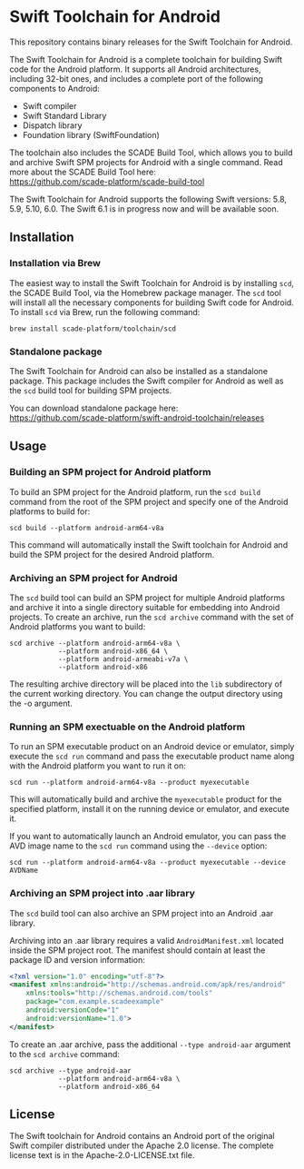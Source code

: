 # Swift Toolchain for Android

This repository contains binary releases for the Swift Toolchain for Android.

The Swift Toolchain for Android is a complete toolchain for building Swift code for the Android platform. It supports all Android architectures, including 32-bit ones, and includes a complete port of the following components to Android:
- Swift compiler
- Swift Standard Library
- Dispatch library
- Foundation library (SwiftFoundation)

The toolchain also includes the SCADE Build Tool, which allows you to build and archive Swift SPM projects for Android with a single command. Read more about the SCADE Build Tool here:\
https://github.com/scade-platform/scade-build-tool

The Swift Toolchain for Android supports the following Swift versions: 5.8, 5.9, 5.10, 6.0. The Swift 6.1 is in progress now and will be available soon.

## Installation

### Installation via Brew

The easiest way to install the Swift Toolchain for Android is by installing `scd`, the SCADE Build Tool, via the Homebrew package manager. The `scd` tool will install all the necessary components for building Swift code for Android. To install `scd` via Brew, run the following command:
```
brew install scade-platform/toolchain/scd
```

### Standalone package

The Swift Toolchain for Android can also be installed as a standalone package. This package includes the Swift compiler for Android as well as the `scd` build tool for building SPM projects.

You can download standalone package here:\
https://github.com/scade-platform/swift-android-toolchain/releases


## Usage

### Building an SPM project for Android platform
To build an SPM project for the Android platform, run the `scd build` command from the root of the SPM project and specify one of the Android platforms to build for:

```
scd build --platform android-arm64-v8a
```

This command will automatically install the Swift toolchain for Android and build the SPM project for the desired Android platform.


### Archiving an SPM project for Android

The `scd` build tool can build an SPM project for multiple Android platforms and archive it into a single directory suitable for embedding into Android projects. To create an archive, run the `scd archive` command with the set of Android platforms you want to build:
```
scd archive --platform android-arm64-v8a \
            --platform android-x86_64 \
            --platform android-armeabi-v7a \
            --platform android-x86
```

The resulting archive directory will be placed into the `lib` subdirectory of the current working directory. You can change the output directory using the -o argument.

### Running an SPM exectuable on the Android platform

To run an SPM executable product on an Android device or emulator, simply execute the `scd run` command and pass the executable product name along with the Android platform you want to run it on:
```
scd run --platform android-arm64-v8a --product myexecutable
```

This will automatically build and archive the `myexecutable` product for the specified platform, install it on the running device or emulator, and execute it.

If you want to automatically launch an Android emulator, you can pass the AVD image name to the `scd run` command using the `--device` option:
```
scd run --platform android-arm64-v8a --product myexecutable --device AVDName
```


### Archiving an SPM project into .aar library
The `scd` build tool can also archive an SPM project into an Android .aar library.

Archiving into an .aar library requires a valid `AndroidManifest.xml` located inside the SPM project root. The manifest should contain at least the package ID and version information:
```xml
<?xml version="1.0" encoding="utf-8"?>
<manifest xmlns:android="http://schemas.android.com/apk/res/android"
    xmlns:tools="http://schemas.android.com/tools"
    package="com.example.scadeexample"
    android:versionCode="1"
    android:versionName="1.0">
</manifest>
```

To create an .aar archive, pass the additional `--type android-aar` argument to the `scd archive` command:
```
scd archive --type android-aar
            --platform android-arm64-v8a \
            --platform android-x86_64
```

## License

The Swift toolchain for Android contains an Android port of the original Swift compiler distributed under the Apache 2.0 license. The complete license text is in the Apache-2.0-LICENSE.txt file.
